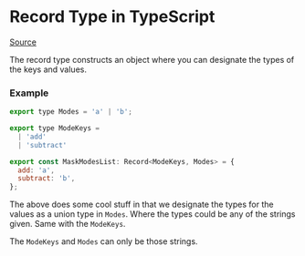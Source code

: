 # Record Type in TypeScript

[Source](https://www.typescriptlang.org/docs/handbook/utility-types.html#recordkeys-type)

The record type constructs an object where you can designate the types of the keys and values.

### Example

```javascript
export type Modes = 'a' | 'b';

export type ModeKeys =
  | 'add'
  | 'subtract'

export const MaskModesList: Record<ModeKeys, Modes> = {
  add: 'a',
  subtract: 'b',
};
```

The above does some cool stuff in that we designate the types for the values as a union type in `Modes`. Where the types could be any of the strings given. Same with the `ModeKeys`.

The `ModeKeys` and `Modes` can only be those strings.